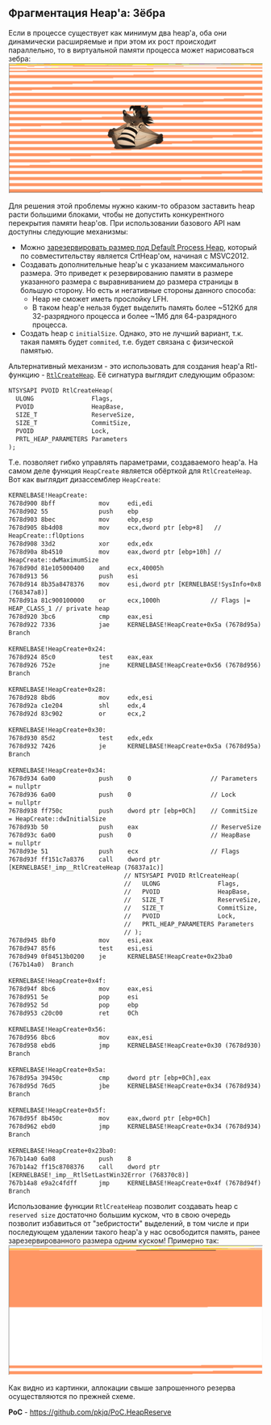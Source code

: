 ## Фрагментация Heap'а: Зёбра
Если в процессе существует как минимум два heap'а, оба они динамически расширяемые и при этом их рост происходит параллельно, то в виртуальной памяти процесса может нарисоваться зебра:
![зебра](heap-zebra+ny_pogodi.png)

Для решения этой проблемы нужно каким-то образом заставить heap расти большими блоками, чтобы не допустить конкурентного перекрытия памяти heap'ов.
При использовании базового API нам доступны следующие механизмы:
* Можно [зарезервировать размер под Default Process Heap](https://docs.microsoft.com/ru-ru/cpp/build/reference/heap-set-heap-size?view=vs-2019), который по совместительству является CrtHeap'ом, начиная с MSVC2012.
* Создавать дополнительные heap'ы с указанием максимального размера. Это приведет к резервированию памяти в размере указанного размера с выравниванием до размера страницы в большую сторону. Но есть и негативные стороны данного способа:
    * Heap не сможет иметь прослойку LFH.
    * В таком heap'е нельзя будет выделить память более ~512Кб для 32-разрядного процесса и более ~1Мб для 64-разрядного процесса.
* Создать heap с `initialSize`. Однако, это не лучший вариант, т.к. такая память будет `commited`, т.е. будет связана с физической памятью.

Альтернативный механизм - это использовать для создания heap'а Rtl-функцию - [`RtlCreateHeap`](https://docs.microsoft.com/ru-ru/windows-hardware/drivers/ddi/ntifs/nf-ntifs-rtlcreateheap).
Её сигнатура выглядит следующим образом:
```
NTSYSAPI PVOID RtlCreateHeap(
  ULONG                Flags,
  PVOID                HeapBase,
  SIZE_T               ReserveSize,
  SIZE_T               CommitSize,
  PVOID                Lock,
  PRTL_HEAP_PARAMETERS Parameters
);
```

Т.е. позволяет гибко управлять параметрами, создаваемого heap'а.
На самом деле функция `HeapCreate` является обёрткой для `RtlCreateHeap`. Вот как выглядит дизассемблер `HeapCreate`:
```
KERNELBASE!HeapCreate:
7678d900 8bff            mov     edi,edi
7678d902 55              push    ebp
7678d903 8bec            mov     ebp,esp
7678d905 8b4d08          mov     ecx,dword ptr [ebp+8]   // HeapCreate::flOptions
7678d908 33d2            xor     edx,edx
7678d90a 8b4510          mov     eax,dword ptr [ebp+10h] // HeapCreate::dwMaximumSize
7678d90d 81e105000400    and     ecx,40005h
7678d913 56              push    esi
7678d914 8b35a8478376    mov     esi,dword ptr [KERNELBASE!SysInfo+0x8 (768347a8)]
7678d91a 81c900100000    or      ecx,1000h              // Flags |= HEAP_CLASS_1 // private heap
7678d920 3bc6            cmp     eax,esi
7678d922 7336            jae     KERNELBASE!HeapCreate+0x5a (7678d95a)  Branch

KERNELBASE!HeapCreate+0x24:
7678d924 85c0            test    eax,eax
7678d926 752e            jne     KERNELBASE!HeapCreate+0x56 (7678d956)  Branch

KERNELBASE!HeapCreate+0x28:
7678d928 8bd6            mov     edx,esi
7678d92a c1e204          shl     edx,4
7678d92d 83c902          or      ecx,2

KERNELBASE!HeapCreate+0x30:
7678d930 85d2            test    edx,edx
7678d932 7426            je      KERNELBASE!HeapCreate+0x5a (7678d95a)  Branch

KERNELBASE!HeapCreate+0x34:
7678d934 6a00            push    0                      // Parameters  = nullptr
7678d936 6a00            push    0                      // Lock        = nullptr
7678d938 ff750c          push    dword ptr [ebp+0Ch]    // CommitSize  = HeapCreate::dwInitialSize
7678d93b 50              push    eax                    // ReserveSize
7678d93c 6a00            push    0                      // HeapBase    = nullptr
7678d93e 51              push    ecx                    // Flags
7678d93f ff151c7a8376    call    dword ptr [KERNELBASE!_imp__RtlCreateHeap (76837a1c)]
                                // NTSYSAPI PVOID RtlCreateHeap(
                                //   ULONG                Flags,
                                //   PVOID                HeapBase,
                                //   SIZE_T               ReserveSize,
                                //   SIZE_T               CommitSize,
                                //   PVOID                Lock,
                                //   PRTL_HEAP_PARAMETERS Parameters
                                // );
7678d945 8bf0            mov     esi,eax
7678d947 85f6            test    esi,esi
7678d949 0f84513b0200    je      KERNELBASE!HeapCreate+0x23ba0 (767b14a0)  Branch

KERNELBASE!HeapCreate+0x4f:
7678d94f 8bc6            mov     eax,esi
7678d951 5e              pop     esi
7678d952 5d              pop     ebp
7678d953 c20c00          ret     0Ch

KERNELBASE!HeapCreate+0x56:
7678d956 8bc6            mov     eax,esi
7678d958 ebd6            jmp     KERNELBASE!HeapCreate+0x30 (7678d930)  Branch

KERNELBASE!HeapCreate+0x5a:
7678d95a 39450c          cmp     dword ptr [ebp+0Ch],eax
7678d95d 76d5            jbe     KERNELBASE!HeapCreate+0x34 (7678d934)  Branch

KERNELBASE!HeapCreate+0x5f:
7678d95f 8b450c          mov     eax,dword ptr [ebp+0Ch]
7678d962 ebd0            jmp     KERNELBASE!HeapCreate+0x34 (7678d934)  Branch

KERNELBASE!HeapCreate+0x23ba0:
767b14a0 6a08            push    8
767b14a2 ff15c8708376    call    dword ptr [KERNELBASE!_imp__RtlSetLastWin32Error (768370c8)]
767b14a8 e9a2c4fdff      jmp     KERNELBASE!HeapCreate+0x4f (7678d94f)  Branch
```

Использование функции `RtlCreateHeap` позволит создавать heap с `reserved size` достаточно большим куском, что в свою очередь позволит избавиться от "зебристости" выделений, в том числе и при последующем удалении такого heap'а у нас освободится память, ранее зарезервированного размера одним куском!
Примерно так:
![](heap+reserved-zebra.PNG)

Как видно из картинки, аллокации свыше запрошенного резерва осуществляются по прежней схеме.

**PoC** - https://github.com/pkjq/PoC.HeapReserve